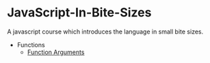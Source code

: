 # JavaScript-In-Bite-Sizes

A javascript course which introduces the language in small bite sizes.

* Functions
  * [Function Arguments](https://github.com/grahamhili/JavaScript-In-Bite-Sizes/blob/master/Functions/Function_Arguments.md)
